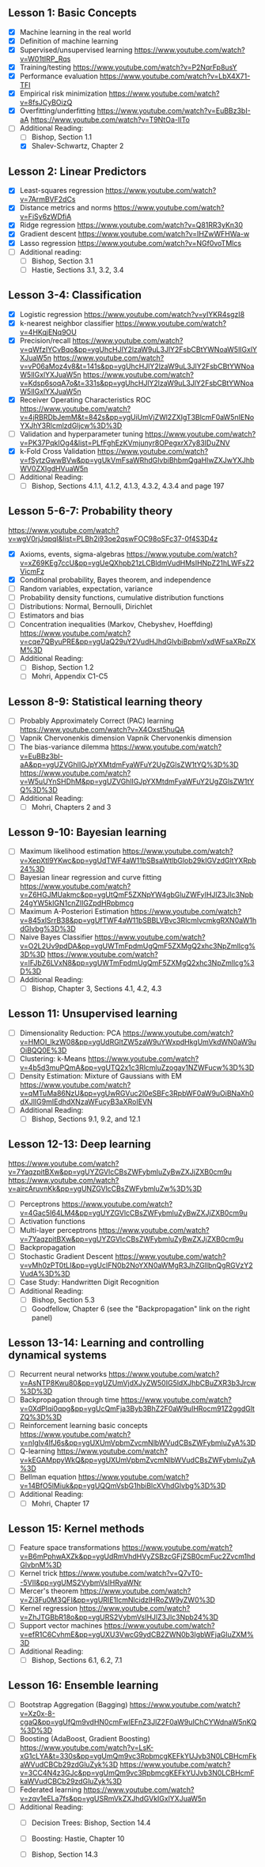 ## Lesson 1: Basic Concepts
  - [x] Machine learning in the real world
  - [x] Definition of machine learning
  - [x] Supervised/unsupervised learning https://www.youtube.com/watch?v=W01tIRP_Rqs
  - [x] Training/testing https://www.youtube.com/watch?v=P2NqrFp8usY
  - [x] Performance evaluation https://www.youtube.com/watch?v=LbX4X71-TFI
  - [x] Empirical risk minimization https://www.youtube.com/watch?v=8fsJCyBOizQ
  - [x] Overfitting/underfitting https://www.youtube.com/watch?v=EuBBz3bI-aA https://www.youtube.com/watch?v=T9NtOa-IITo
  - [ ] Additional Reading:
    - [ ] Bishop, Section 1.1
    - [x] Shalev-Schwartz, Chapter 2

## Lesson 2: Linear Predictors
  - [x] Least-squares regression https://www.youtube.com/watch?v=7ArmBVF2dCs
  - [x] Distance metrics and norms https://www.youtube.com/watch?v=FiSy6zWDfiA
  - [x] Ridge regression https://www.youtube.com/watch?v=Q81RR3yKn30
  - [x] Gradient descent https://www.youtube.com/watch?v=IHZwWFHWa-w
  - [x] Lasso regression https://www.youtube.com/watch?v=NGf0voTMlcs
  - [ ] Additional reading:
    - [ ] Bishop, Section 3.1
    - [ ] Hastie, Sections 3.1, 3.2, 3.4
 
## Lesson 3-4: Classification
  - [x] Logistic regression https://www.youtube.com/watch?v=yIYKR4sgzI8
  - [x] k-nearest neighbor classifier https://www.youtube.com/watch?v=4HKqjENq9OU
  - [x] Precision/recall https://www.youtube.com/watch?v=qWfzIYCvBqo&pp=ygUhcHJlY2lzaW9uL3JlY2FsbCBtYWNoaW5lIGxlYXJuaW5n https://www.youtube.com/watch?v=vP06aMoz4v8&t=141s&pp=ygUhcHJlY2lzaW9uL3JlY2FsbCBtYWNoaW5lIGxlYXJuaW5n https://www.youtube.com/watch?v=Kdsp6soqA7o&t=331s&pp=ygUhcHJlY2lzaW9uL3JlY2FsbCBtYWNoaW5lIGxlYXJuaW5n
  - [x] Receiver Operating Characteristics ROC https://www.youtube.com/watch?v=4jRBRDbJemM&t=842s&pp=ygUiUmVjZWl2ZXIgT3BlcmF0aW5nIENoYXJhY3RlcmlzdGljcw%3D%3D
  - [ ] Validation and hyperparameter tuning https://www.youtube.com/watch?v=PK37PqkIOg4&list=PLfFghEzKVmjunyr8OPegxrX7y83IDuZNV
  - [x] k-Fold Cross Validation  https://www.youtube.com/watch?v=fSytzGwwBVw&pp=ygUkVmFsaWRhdGlvbiBhbmQgaHlwZXJwYXJhbWV0ZXIgdHVuaW5n
  - [ ] Additional Reading:
    - [ ] Bishop, Sections 4.1.1, 4.1.2, 4.1.3, 4.3.2, 4.3.4 and page 197

## Lesson 5-6-7: Probability theory
https://www.youtube.com/watch?v=wgV0rjJqpqI&list=PLBh2i93oe2qswFOC98oSFc37-0f4S3D4z
  - [x] Axioms, events, sigma-algebras https://www.youtube.com/watch?v=xZ69KEg7ccU&pp=ygUeQXhpb21zLCBldmVudHMsIHNpZ21hLWFsZ2VicmFz
  - [x] Conditional probability, Bayes theorem, and independence 
  - [ ] Random variables, expectation, variance
  - [ ] Probability density functions, cumulative distribution functions
  - [ ] Distributions: Normal, Bernoulli, Dirichlet
  - [ ] Estimators and bias
  - [ ] Concentration inequalities (Markov, Chebyshev, Hoeffding) https://www.youtube.com/watch?v=cqe7QByuPRE&pp=ygUaQ29uY2VudHJhdGlvbiBpbmVxdWFsaXRpZXM%3D
  - [ ] Additional Reading:
    - [ ] Bishop, Section 1.2
    - [ ] Mohri, Appendix C1-C5

## Lesson 8-9: Statistical learning theory
  - [ ] Probably Approximately Correct (PAC) learning https://www.youtube.com/watch?v=X4Oxst5huQA
  - [ ] Vapnik Chervonenkis dimension Vapnik Chervonenkis dimension
  - [ ] The bias-variance dilemma https://www.youtube.com/watch?v=EuBBz3bI-aA&pp=ygUZVGhlIGJpYXMtdmFyaWFuY2UgZGlsZW1tYQ%3D%3D https://www.youtube.com/watch?v=W5uUYnSHDhM&pp=ygUZVGhlIGJpYXMtdmFyaWFuY2UgZGlsZW1tYQ%3D%3D
  - [ ] Additional Reading:
    - [ ] Mohri, Chapters 2 and 3

## Lesson 9-10: Bayesian learning
  - [ ] Maximum likelihood estimation https://www.youtube.com/watch?v=XepXtl9YKwc&pp=ygUdTWF4aW11bSBsaWtlbGlob29kIGVzdGltYXRpb24%3D
  - [ ] Bayesian linear regression and curve fitting https://www.youtube.com/watch?v=Z6HGJMUakmc&pp=ygUtQmF5ZXNpYW4gbGluZWFyIHJlZ3Jlc3Npb24gYW5kIGN1cnZlIGZpdHRpbmcg
  - [ ] Maximum A-Posteriori Estimation https://www.youtube.com/watch?v=845xlSrrB38&pp=ygUfTWF4aW11bSBBLVBvc3RlcmlvcmkgRXN0aW1hdGlvbg%3D%3D
  - [ ] Naive Bayes Classifier https://www.youtube.com/watch?v=O2L2Uv9pdDA&pp=ygUWTmFpdmUgQmF5ZXMgQ2xhc3NpZmllcg%3D%3D https://www.youtube.com/watch?v=lFJbZ6LVxN8&pp=ygUWTmFpdmUgQmF5ZXMgQ2xhc3NpZmllcg%3D%3D
  - [ ] Additional Reading:
    - [ ] Bishop, Chapter 3, Sections 4.1, 4.2, 4.3

## Lesson 11: Unsupervised learning
  - [ ] Dimensionality Reduction: PCA https://www.youtube.com/watch?v=HMOI_lkzW08&pp=ygUdRGltZW5zaW9uYWxpdHkgUmVkdWN0aW9uOiBQQ0E%3D
  - [ ] Clustering: k-Means https://www.youtube.com/watch?v=4b5d3muPQmA&pp=ygUTQ2x1c3RlcmluZzogay1NZWFucw%3D%3D
  - [ ] Density Estimation: Mixture of Gaussians with EM https://www.youtube.com/watch?v=qMTuMa86NzU&pp=ygUwRGVuc2l0eSBFc3RpbWF0aW9uOiBNaXh0dXJlIG9mIEdhdXNzaWFucyB3aXRoIEVN
  - [ ] Additional Reading:
    - [ ] Bishop, Sections 9.1, 9.2, and 12.1

## Lesson 12-13: Deep learning
https://www.youtube.com/watch?v=7YaqzpitBXw&pp=ygUYZGVlcCBsZWFybmluZyBwZXJjZXB0cm9u
https://www.youtube.com/watch?v=aircAruvnKk&pp=ygUNZGVlcCBsZWFybmluZw%3D%3D
  - [ ] Perceptrons https://www.youtube.com/watch?v=4Gac5I64LM4&pp=ygUYZGVlcCBsZWFybmluZyBwZXJjZXB0cm9u
  - [ ] Activation functions
  - [ ] Multi-layer perceptrons https://www.youtube.com/watch?v=7YaqzpitBXw&pp=ygUYZGVlcCBsZWFybmluZyBwZXJjZXB0cm9u
  - [ ] Backpropagation
  - [ ] Stochastic Gradient Descent https://www.youtube.com/watch?v=vMh0zPT0tLI&pp=ygUcIFN0b2NoYXN0aWMgR3JhZGllbnQgRGVzY2VudA%3D%3D
  - [ ] Case Study: Handwritten Digit Recognition
  - [ ] Additional Reading:
    - [ ] Bishop, Section 5.3
    - [ ] Goodfellow, Chapter 6 (see the "Backpropagation" link on the right panel)

## Lesson 13-14: Learning and controlling dynamical systems
  - [ ] Recurrent neural networks https://www.youtube.com/watch?v=AsNTP8Kwu80&pp=ygUZUmVjdXJyZW50IG5ldXJhbCBuZXR3b3Jrcw%3D%3D
  - [ ] Backpropagation through time https://www.youtube.com/watch?v=0XdPIqi0qpg&pp=ygUcQmFja3Byb3BhZ2F0aW9uIHRocm91Z2ggdGltZQ%3D%3D
  - [ ] Reinforcement learning basic concepts https://www.youtube.com/watch?v=nIgIv4IfJ6s&pp=ygUXUmVpbmZvcmNlbWVudCBsZWFybmluZyA%3D
  - [ ] Q-learning https://www.youtube.com/watch?v=kEGAMppyWkQ&pp=ygUXUmVpbmZvcmNlbWVudCBsZWFybmluZyA%3D
  - [ ] Bellman equation https://www.youtube.com/watch?v=14BfO5lMiuk&pp=ygUQQmVsbG1hbiBlcXVhdGlvbg%3D%3D
  - [ ] Additional Reading:
    - [ ] Mohri, Chapter 17

## Lesson 15: Kernel methods
  - [ ] Feature space transformations https://www.youtube.com/watch?v=B6mPphwAXZk&pp=ygUdRmVhdHVyZSBzcGFjZSB0cmFuc2Zvcm1hdGlvbnM%3D
  - [ ] Kernel trick https://www.youtube.com/watch?v=Q7vT0--5VII&pp=ygUMS2VybmVsIHRyaWNr
  - [ ] Mercer's theorem https://www.youtube.com/watch?v=Zi3Fu0M3QFI&pp=ygURIE1lcmNlcidzIHRoZW9yZW0%3D
  - [ ] Kernel regression https://www.youtube.com/watch?v=ZhJTGBbR18o&pp=ygURS2VybmVsIHJlZ3Jlc3Npb24%3D
  - [ ] Support vector machines https://www.youtube.com/watch?v=efR1C6CvhmE&pp=ygUXU3VwcG9ydCB2ZWN0b3IgbWFjaGluZXM%3D
  - [ ] Additional Reading:
    - [ ] Bishop, Sections 6.1, 6.2, 7.1

## Lesson 16: Ensemble learning
  - [ ] Bootstrap Aggregation (Bagging) https://www.youtube.com/watch?v=Xz0x-8-cgaQ&pp=ygUfQm9vdHN0cmFwIEFnZ3JlZ2F0aW9uIChCYWdnaW5nKQ%3D%3D
  - [ ] Boosting (AdaBoost, Gradient Boosting) https://www.youtube.com/watch?v=LsK-xG1cLYA&t=330s&pp=ygUmQm9vc3RpbmcgKEFkYUJvb3N0LCBHcmFkaWVudCBCb29zdGluZyk%3D https://www.youtube.com/watch?v=3CC4N4z3GJc&pp=ygUmQm9vc3RpbmcgKEFkYUJvb3N0LCBHcmFkaWVudCBCb29zdGluZyk%3D
  - [ ] Federated learning https://www.youtube.com/watch?v=zqv1eELa7fs&pp=ygUSRmVkZXJhdGVkIGxlYXJuaW5n
  - [ ] Additional Reading:
    - [ ] Decision Trees: Bishop, Section 14.4
    - [ ] Boosting: Hastie, Chapter 10
    - [ ] Bishop, Section 14.3

